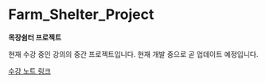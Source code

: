 # Farm_Shelter_Project
**목장쉼터 프로젝트**

현재 수강 중인 강의의 중간 프로젝트입니다. 현재 개발 중으로 곧 업데이트 예정입니다.

[수강 노트 링크](https://github.com/DahyeonS/Java_Python_Lecture)

